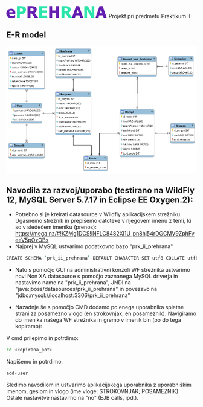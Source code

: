 ![logo](/prk_ii_prehrana/WebContent/img/logo.png)
Projekt pri predmetu Praktikum II

## E-R model
![er_model](/er_model/er_model.png)

## Navodila za razvoj/uporabo (testirano na WildFly 12, MySQL Server 5.7.17 in Eclipse EE Oxygen.2):
- Potrebno si je kreirati datasource v Wildfly aplikacijskem strežniku. Ugasnemo strežnik in prepišemo datoteke v njegovem imenu z temi, ki so v sledečem imeniku (prenos): https://mega.nz/#!KZMg1DCS!iNFLC8482Xl1U_pn8hj54rDGCMV9ZphFveeV5pOzOBs
- Najprej v MySQL ustvarimo podatkovno bazo "prk_ii_prehrana"
```bash
CREATE SCHEMA `prk_ii_prehrana` DEFAULT CHARACTER SET utf8 COLLATE utf8_slovenian_ci ;
```

- Nato s pomočjo GUI na administrativni konzoli WF strežnika ustvarimo novi Non XA datasource s pomočjo zaznanega MySQL driverja in nastavimo name na "prk_ii_prehrana", JNDI na "java:jboss/datasources/prk_ii_prehrana" in povezavo na "jdbc:mysql://localhost:3306/prk_ii_prehrana"

- Nazadnje še s pomočjo CMD dodamo po enega uporabnika spletne strani za posamezno vlogo (en strokovnjak, en posameznik). Navigiramo do imenika našega WF strežnika in gremo v imenik bin (po do tega kopiramo):

V cmd prilepimo in potrdimo:
```bash
cd <kopirana_pot>
```

Napišemo in potrdimo:
```bash
add-user
```

Sledimo navodilom in ustvarimo aplikacijskega uporabnika z uporabniškim imenom, geslom in vlogo (ime vloge: STROKOVNJAK; POSAMEZNIK). Ostale nastavitve nastavimo na "no" (EJB calls, ipd.).
